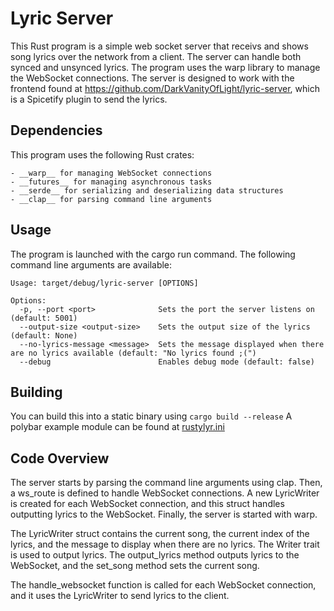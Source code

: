 # Lyric Server

This Rust program is a simple web socket server that receivs and shows song lyrics over the network from a client. The server can handle both synced and unsynced lyrics. The program uses the warp library to manage the WebSocket connections.
The server is designed to work with the frontend found at https://github.com/DarkVanityOfLight/lyric-server, which is a Spicetify plugin to send the lyrics.

## Dependencies

This program uses the following Rust crates:

    - __warp__ for managing WebSocket connections
    - __futures__ for managing asynchronous tasks
    - __serde__ for serializing and deserializing data structures
    - __clap__ for parsing command line arguments

## Usage

The program is launched with the cargo run command. The following command line arguments are available:

```
Usage: target/debug/lyric-server [OPTIONS]

Options:
  -p, --port <port>              Sets the port the server listens on (default: 5001)
  --output-size <output-size>    Sets the output size of the lyrics (default: None)
  --no-lyrics-message <message>  Sets the message displayed when there are no lyrics available (default: "No lyrics found ;(")
  --debug                        Enables debug mode (default: false)
```


## Building
You can build this into a static binary using `cargo build --release`
A polybar example module can be found at [rustylyr.ini](./rustylyr.ini)


## Code Overview

The server starts by parsing the command line arguments using clap. Then, a ws_route is defined to handle WebSocket connections. A new LyricWriter is created for each WebSocket connection, and this struct handles outputting lyrics to the WebSocket. Finally, the server is started with warp.

The LyricWriter struct contains the current song, the current index of the lyrics, and the message to display when there are no lyrics. The Writer trait is used to output lyrics. The output_lyrics method outputs lyrics to the WebSocket, and the set_song method sets the current song.

The handle_websocket function is called for each WebSocket connection, and it uses the LyricWriter to send lyrics to the client.

